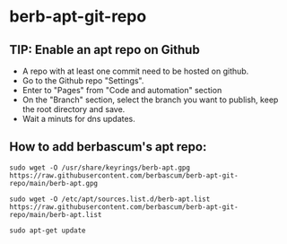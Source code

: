# berb-apt-git-repo


## TIP: Enable an apt repo on Github
- A repo with at least one commit need to be hosted on github.
- Go to the Github repo "Settings".
- Enter to "Pages" from "Code and automation" section
- On the "Branch" section, select the branch you want to publish, keep the root directory and save.
- Wait a minuts for dns updates.

## How to add berbascum's apt repo:
```
sudo wget -O /usr/share/keyrings/berb-apt.gpg https://raw.githubusercontent.com/berbascum/berb-apt-git-repo/main/berb-apt.gpg
```
```
sudo wget -O /etc/apt/sources.list.d/berb-apt.list https://raw.githubusercontent.com/berbascum/berb-apt-git-repo/main/berb-apt.list
```
```
sudo apt-get update
```
